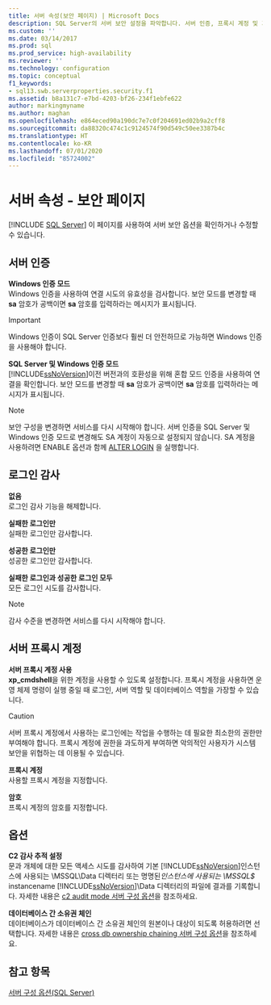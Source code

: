 ```yaml
---
title: 서버 속성(보안 페이지) | Microsoft Docs
description: SQL Server의 서버 보안 설정을 파악합니다. 서버 인증, 프록시 계정 및 기타 기능을 제어하는 옵션에 대해 알아봅니다.
ms.custom: ''
ms.date: 03/14/2017
ms.prod: sql
ms.prod_service: high-availability
ms.reviewer: ''
ms.technology: configuration
ms.topic: conceptual
f1_keywords:
- sql13.swb.serverproperties.security.f1
ms.assetid: b8a131c7-e7bd-4203-bf26-234f1ebfe622
author: markingmyname
ms.author: maghan
ms.openlocfilehash: e864eced90a190dc7e7c0f204691ed02b9a2cff8
ms.sourcegitcommit: da88320c474c1c9124574f90d549c50ee3387b4c
ms.translationtype: HT
ms.contentlocale: ko-KR
ms.lasthandoff: 07/01/2020
ms.locfileid: "85724002"
---
```

# <a name="server-properties---security-page"></a>서버 속성 - 보안 페이지
 [!INCLUDE [SQL Server](../../includes/applies-to-version/sqlserver.md)]
  이 페이지를 사용하여 서버 보안 옵션을 확인하거나 수정할 수 있습니다.  
  
## <a name="server-authentication"></a>서버 인증  
 **Windows 인증 모드**  
 Windows 인증을 사용하여 연결 시도의 유효성을 검사합니다. 보안 모드를 변경할 때 **sa** 암호가 공백이면 **sa** 암호를 입력하라는 메시지가 표시됩니다.  
  
> [!IMPORTANT]  
>  Windows 인증이 SQL Server 인증보다 훨씬 더 안전하므로 가능하면 Windows 인증을 사용해야 합니다.  
  
 **SQL Server 및 Windows 인증 모드**  
 [!INCLUDE[ssNoVersion](../../includes/ssnoversion-md.md)]이전 버전과의 호환성을 위해 혼합 모드 인증을 사용하여 연결을 확인합니다. 보안 모드를 변경할 때 **sa** 암호가 공백이면 **sa** 암호를 입력하라는 메시지가 표시됩니다.  
  
> [!NOTE]  
>  보안 구성을 변경하면 서비스를 다시 시작해야 합니다. 서버 인증을 SQL Server 및 Windows 인증 모드로 변경해도 SA 계정이 자동으로 설정되지 않습니다. SA 계정을 사용하려면 ENABLE 옵션과 함께 [ALTER LOGIN](../../t-sql/statements/alter-login-transact-sql.md) 을 실행합니다.  
  
## <a name="login-auditing"></a>로그인 감사  
 **없음**  
 로그인 감사 기능을 해제합니다.  
  
 **실패한 로그인만**  
 실패한 로그인만 감사합니다.  
  
 **성공한 로그인만**  
 성공한 로그인만 감사합니다.  
  
 **실패한 로그인과 성공한 로그인 모두**  
 모든 로그인 시도를 감사합니다.  
  
> [!NOTE]  
>  감사 수준을 변경하면 서비스를 다시 시작해야 합니다.  
  
## <a name="server-proxy-account"></a>서버 프록시 계정  
 **서버 프록시 계정 사용**  
 **xp_cmdshell**을 위한 계정을 사용할 수 있도록 설정합니다. 프록시 계정을 사용하면 운영 체제 명령이 실행 중일 때 로그인, 서버 역할 및 데이터베이스 역할을 가장할 수 있습니다.  
  
> [!CAUTION]  
>  서버 프록시 계정에서 사용하는 로그인에는 작업을 수행하는 데 필요한 최소한의 권한만 부여해야 합니다. 프록시 계정에 권한을 과도하게 부여하면 악의적인 사용자가 시스템 보안을 위협하는 데 이용될 수 있습니다.  
  
 **프록시 계정**  
 사용할 프록시 계정을 지정합니다.  
  
 **암호**  
 프록시 계정의 암호를 지정합니다.  
  
## <a name="options"></a>옵션  
 **C2 감사 추적 설정**  
 문과 개체에 대한 모든 액세스 시도를 감사하여 기본 [!INCLUDE[ssNoVersion](../../includes/ssnoversion-md.md)]인스턴스에 사용되는 \MSSQL\Data 디렉터리 또는 명명된*인스턴스에 사용되는 \MSSQL$* instancename [!INCLUDE[ssNoVersion](../../includes/ssnoversion-md.md)]\Data 디렉터리의 파일에 결과를 기록합니다. 자세한 내용은 [c2 audit mode 서버 구성 옵션](../../database-engine/configure-windows/c2-audit-mode-server-configuration-option.md)을 참조하세요.  
  
 **데이터베이스 간 소유권 체인**  
 데이터베이스가 데이터베이스 간 소유권 체인의 원본이나 대상이 되도록 허용하려면 선택합니다. 자세한 내용은 [cross db ownership chaining 서버 구성 옵션](../../database-engine/configure-windows/cross-db-ownership-chaining-server-configuration-option.md)을 참조하세요.  
  
## <a name="see-also"></a>참고 항목  
 [서버 구성 옵션&#40;SQL Server&#41;](../../database-engine/configure-windows/server-configuration-options-sql-server.md)  
  
  
